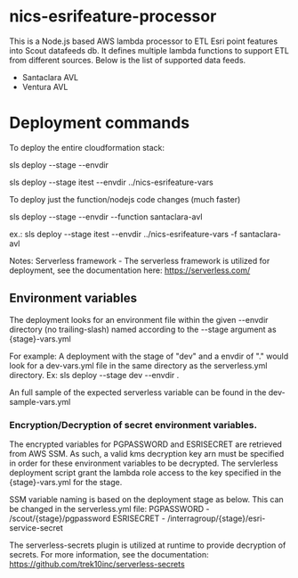 # nics-esrifeature-processor
This is a Node.js based AWS lambda processor to ETL Esri point features into Scout datafeeds db. It defines multiple lambda functions to support ETL from different sources. Below is the list of supported data feeds.
- Santaclara AVL
- Ventura AVL

# Deployment commands
To deploy the entire cloudformation stack:

sls deploy --stage <stage> --envdir <environment variable file dir>

sls deploy --stage itest --envdir ../nics-esrifeature-vars

To deploy just the function/nodejs code changes (much faster)

sls deploy --stage <stage> --envdir <environment variable file dir> --function santaclara-avl

ex.: sls deploy --stage itest --envdir ../nics-esrifeature-vars -f santaclara-avl

Notes:
Serverless framework - The serverless framework is utilized for deployment, see the
documentation here: https://serverless.com/

## Environment variables
The deployment looks for an environment file within the given --envdir directory (no trailing-slash)
named according to the --stage argument as {stage}-vars.yml

For example: A deployment with the stage of "dev" and a envdir of "." would look for
a dev-vars.yml file in the same directory as the serverless.yml directory.
Ex: sls deploy --stage dev --envdir .

An full sample of the expected serverless variable can be found in the dev-sample-vars.yml

### Encryption/Decryption of secret environment variables.
The encrypted variables for PGPASSWORD and ESRISECRET are retrieved from AWS SSM. As such, a valid kms
decryption key arn must be specified in order for these environment variables to be decrypted. The servlerless deployment
script grant the lambda role access to the key specified in the {stage}-vars.yml for the stage.

SSM variable naming is based on the deployment stage as below. This can be changed in the serverless.yml file:
PGPASSWORD - /scout/{stage}/pgpassword
ESRISECRET - /interragroup/{stage}/esri-service-secret

The serverless-secrets plugin is utilized at runtime to provide decryption of secrets. For more information,
see the documentation: https://github.com/trek10inc/serverless-secrets

